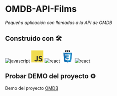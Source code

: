 # OMDB-API-Films

_Pequeña aplicación con llamadas a la API de OMDB_

## Construido con 🛠️

<p align="left"> 
  
  <img src="https://icons-for-free.com/iconfiles/png/512/icon++html+icon-1320194800994962643.png" alt="javascript" width="40" height="40"/>
  
 <img src="https://raw.githubusercontent.com/devicons/devicon/master/icons/javascript/javascript-original.svg" alt="javascript" width="40" height="40"/> 
  
<img src="https://cdn.worldvectorlogo.com/logos/react-1.svg" alt="react" width="40" height="40"/>
  
<img src="https://raw.githubusercontent.com/github/explore/6c6508f34230f0ac0d49e847a326429eefbfc030/topics/css/css.png" alt="react" width="40" height="40"/> 

<img src="https://cdn.icon-icons.com/icons2/2107/PNG/512/file_type_tailwind_icon_130128.png" alt="react" width="40" height="40"/>

</p>

## Probar DEMO del proyecto ⚙️
Demo del proyecto [OMDB](https://danielcgilibert.github.io/OMDb-API-Films/)



